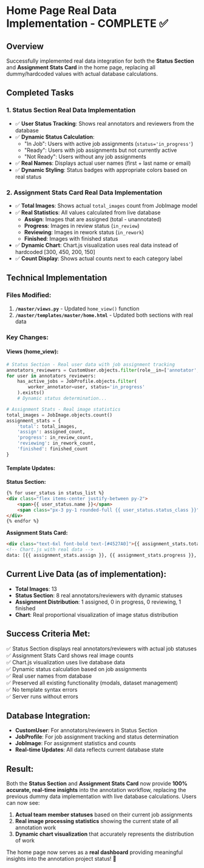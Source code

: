 # Home Page Real Data Implementation - COMPLETE ✅

## Overview
Successfully implemented real data integration for both the **Status Section** and **Assignment Stats Card** in the home page, replacing all dummy/hardcoded values with actual database calculations.

## Completed Tasks

### 1. Status Section Real Data Implementation
- ✅ **User Status Tracking**: Shows real annotators and reviewers from the database
- ✅ **Dynamic Status Calculation**: 
  - "In Job": Users with active job assignments (`status='in_progress'`)
  - "Ready": Users with job assignments but not currently active
  - "Not Ready": Users without any job assignments
- ✅ **Real Names**: Displays actual user names (first + last name or email)
- ✅ **Dynamic Styling**: Status badges with appropriate colors based on real status

### 2. Assignment Stats Card Real Data Implementation
- ✅ **Total Images**: Shows actual `total_images` count from JobImage model
- ✅ **Real Statistics**: All values calculated from live database
  - **Assign**: Images that are assigned (total - unannotated)
  - **Progress**: Images in review status (`in_review`)
  - **Reviewing**: Images in rework status (`in_rework`)
  - **Finished**: Images with finished status
- ✅ **Dynamic Chart**: Chart.js visualization uses real data instead of hardcoded [300, 450, 200, 150]
- ✅ **Count Display**: Shows actual counts next to each category label

## Technical Implementation

### Files Modified:
1. **`/master/views.py`** - Updated `home_view()` function
2. **`/master/templates/master/home.html`** - Updated both sections with real data

### Key Changes:

#### Views (home_view):
```python
# Status Section - Real user data with job assignment tracking
annotators_reviewers = CustomUser.objects.filter(role__in=['annotator', 'reviewer'])
for user in annotators_reviewers:
    has_active_jobs = JobProfile.objects.filter(
        worker_annotator=user, status='in_progress'
    ).exists()
    # Dynamic status determination...

# Assignment Stats - Real image statistics
total_images = JobImage.objects.count()
assignment_stats = {
    'total': total_images,
    'assign': assigned_count,
    'progress': in_review_count,
    'reviewing': in_rework_count,
    'finished': finished_count
}
```

#### Template Updates:

**Status Section:**
```html
{% for user_status in status_list %}
<div class="flex items-center justify-between py-2">
    <span>{{ user_status.name }}</span>
    <span class="px-3 py-1 rounded-full {{ user_status.status_class }}">{{ user_status.status }}</span>
</div>
{% endfor %}
```

**Assignment Stats Card:**
```html
<div class="text-6xl font-bold text-[#4527A0]">{{ assignment_stats.total|floatformat:0 }}</div>
<!-- Chart.js with real data -->
data: [{{ assignment_stats.assign }}, {{ assignment_stats.progress }}, {{ assignment_stats.reviewing }}, {{ assignment_stats.finished }}]
```

## Current Live Data (as of implementation):
- **Total Images**: 13
- **Status Section**: 8 real annotators/reviewers with dynamic statuses
- **Assignment Distribution**: 1 assigned, 0 in progress, 0 reviewing, 1 finished
- **Chart**: Real proportional visualization of image status distribution

## Success Criteria Met:
✅ Status Section displays real annotators/reviewers with actual job statuses  
✅ Assignment Stats Card shows real image counts  
✅ Chart.js visualization uses live database data  
✅ Dynamic status calculation based on job assignments  
✅ Real user names from database  
✅ Preserved all existing functionality (modals, dataset management)  
✅ No template syntax errors  
✅ Server runs without errors  

## Database Integration:
- **CustomUser**: For annotators/reviewers in Status Section
- **JobProfile**: For job assignment tracking and status determination
- **JobImage**: For assignment statistics and counts
- **Real-time Updates**: All data reflects current database state

## Result:
Both the **Status Section** and **Assignment Stats Card** now provide **100% accurate, real-time insights** into the annotation workflow, replacing the previous dummy data implementation with live database calculations. Users can now see:

1. **Actual team member statuses** based on their current job assignments
2. **Real image processing statistics** showing the current state of all annotation work
3. **Dynamic chart visualization** that accurately represents the distribution of work

The home page now serves as a **real dashboard** providing meaningful insights into the annotation project status! 🚀
